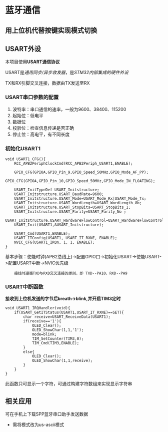 # 蓝牙通信
用上位机代替按键实现模式切换
---
## USART外设
本项目使用**USART通信协议**

USART是*通用同步/异步收发器*，是*STM32内部集成的硬件外设*

TX和RX引脚交叉连接，数据由TX发送至RX
### USART串口参数的配置
1. 波特率：串口通信的速率，一般为9600、38400、115200
2. 起始位：低电平
3. 数据位
4. 校验位：检查信息传递是否正确
5. 停止位：高电平，有不同长度
### 初始化USART1
```
void USART1_CFG(){
	RCC_APB2PeriphClockCmd(RCC_APB2Periph_USART1,ENABLE);
	
	GPIO_CFG(GPIOA,GPIO_Pin_9,GPIO_Speed_50MHz,GPIO_Mode_AF_PP);
	GPIO_CFG(GPIOA,GPIO_Pin_10,GPIO_Speed_50MHz,GPIO_Mode_IN_FLOATING);
	
	USART_InitTypeDef USART_Initstructure;
	USART_Initstructure.USART_BaudRate=9600;
	USART_Initstructure.USART_Mode=USART_Mode_Rx|USART_Mode_Tx;
	USART_Initstructure.USART_WordLength=USART_WordLength_8b;
	USART_Initstructure.USART_StopBits=USART_StopBits_1;
	USART_Initstructure.USART_Parity=USART_Parity_No ;
	USART_Initstructure.USART_HardwareFlowControl=USART_HardwareFlowControl_None;
	USART_Init(USART1,&USART_Initstructure);
	
	USART_Cmd(USART1,ENABLE);
	USART_ITConfig(USART1, USART_IT_RXNE, ENABLE);
	NVIC_CFG(USART1_IRQn, 1, 1, ENABLE);
}
```
基本步骤：使能时钟(APB2总线上)->配置GPIO口->初始化USART->使能USART->配置USART中断->NVIC优先级

        接线时遵循TXD与RXD交叉连接的原则，即 TXD--PA10，RXD--PA9
### USART中断函数
**接收到上位机发送的字节后breath->blink,并开启TIM3定时**
```
void USART1_IRQHandler(void){
	if(USART_GetITStatus(USART1,USART_IT_RXNE)==SET){
		char receive=USART_ReceiveData(USART1);
		if(receive=='1'){
			OLED_Clear();
			OLED_ShowChar(1,1,'1');
			mode=blink;
			TIM_SetCounter(TIM3,0);
			TIM_Cmd(TIM3,ENABLE);		
		}
		else{
			OLED_Clear();
			OLED_ShowChar(1,1,receive);
		}
	}
}
```
此函数只可显示一个字符，可通过构建字符数组来实现显示字符串
## 相关应用
可在手机上下载SPP蓝牙串口助手发送数据

+ 需将模式改为us-ascii模式



  



